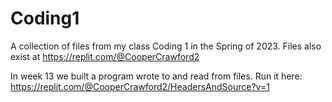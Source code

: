 # Coding1
A collection of files from my class Coding 1 in the Spring of 2023. Files also exist at https://replit.com/@CooperCrawford2

In week 13 we built a program wrote to and read from files. Run it here: https://replit.com/@CooperCrawford2/HeadersAndSource?v=1
